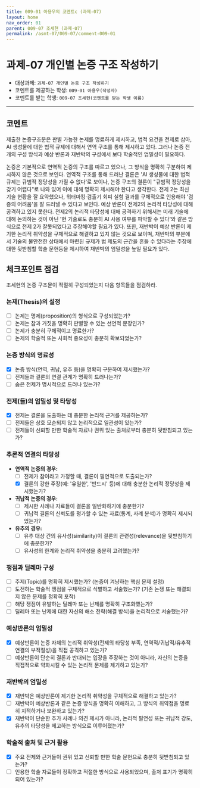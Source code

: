 ```yaml
---
title: 009-01 아용우의 코멘트c (과제-07) 
layout: home
nav_order: 01
parent: 009-07 조세현 (과제-07)
permalink: /asmt-07/009-07/comment-009-01
---
```


# 과제-07 개인별 논증 구조 작성하기

- 대상과제: `과제-07 개인별 논증 구조 작성하기`
- 코멘트를 제공하는 학생: `009-01 아용우(작성자)` 
- 코멘트를 받는 학생: `009-07 조세현(코멘트를 받는 학생 이름)` 

---

## 코멘트

제출한 논증구조문은 판별 가능한 논제를 명료하게 제시하고, 법적 요건을 전제로 삼아, AI 생성물에 대한 법적 규제에 대해서 연역 구조를 통해 제시하고 있다. 그러나 논증 전개의 구성 방식과 예상 반론과 재반박의 구성에서 보다 학술적인 엄밀성이 필요하다. 

논증은 기본적으로 연역적 논증의 구조를 따르고 있으나, 그 방식을 명확히 구분하여 제시하지 않은 것으로 보인다. 연역적 구조를 통해 드러난 결론은 'AI 생성물에 대한 법적 규제는 규범적 정당성을 가질 수 없다'로 보이나, 논증 구조의 결론이 "규범적 정당성을 갖기 어렵다"로 나와 있어 이에 대해 명확히 제시해야 한다고 생각한다. 전제 2는 최신 기술 현황을 잘 요약했으나, 워터마킹·검출기 회피 실험 결과를 구체적으로 인용해야 '검증의 어려움'을 잘 드러낼 수 있다고 보인다. 예상 반론이 전제2의 논리적 타당성에 대해 공격하고 있지 못한다. 전제2의 논리적 타당성에 대해 공격하기 위해서는 미래 기술에 대해 논의하는 것이 아닌 '현 기술로도 충분히 AI 사용 여부를 파악할 수 있다'와 같은 방식으로 전제 2가 잘못되었다고 주장해야할 필요가 있다. 또한, 재반박이 예상 반론이 제기한 논리적 취약성을 구체적으로 해결하고 있지 않는 것으로 보이며, 재반박의 부분에서 기술의 불안전한 상태에서 마련된 규제가 법 제도의 근간을 흔들 수 있다라는 주장에 대한 뒷받침할 학술 문헌등을 제시하여 재반박의 엄밀성을 높일 필요가 있다. 

## 체크포인트 점검

조세현의 논증 구조문이 적절히 구성되었는지 다음 항목들을 점검하라.

### **논제(Thesis)의 설정**
- [ ] 논제는 명제(proposition)의 형식으로 구성되었는가?
- [ ] 논제는 참과 거짓을 명확히 판별할 수 있는 선언적 문장인가?
- [ ] 논제가 충분히 구체적이고 명료한가?
- [ ] 논제의 학술적 또는 사회적 중요성이 충분히 확보되었는가?

### **논증 방식의 명료성**
- [x] 논증 방식(연역, 귀납, 유추 등)을 명확히 구분하여 제시했는가?
- [ ] 전제들과 결론의 연결 관계가 명확히 드러나는가?
- [ ] 숨은 전제가 명시적으로 드러나 있는가?

### **전제(들)의 엄밀성 및 타당성**
- [x] 전제는 결론을 도출하는 데 충분한 논리적 근거를 제공하는가?
- [ ] 전제들은 상호 모순되지 않고 논리적으로 일관성이 있는가?
- [ ] 전제들이 신뢰할 만한 학술적 자료나 권위 있는 출처로부터 충분히 뒷받침되고 있는가?

### **추론적 연결의 타당성**
- **연역적 논증의 경우:**
  - [ ] 전제가 참이라고 가정할 때, 결론이 필연적으로 도출되는가?
  - [x] 결론의 강한 주장(예: '유일한', '반드시' 등)에 대해 충분한 논리적 정당성을 제시했는가?

- **귀납적 논증의 경우:**
  - [ ] 제시한 사례나 자료들이 결론을 일반화하기에 충분한가?
  - [ ] 귀납적 결론의 신뢰도를 평가할 수 있는 자료(통계, 사례 분석)가 명확히 제시되었는가?

- **유추의 경우:**
  - [ ] 유추 대상 간의 유사성(similarity)이 결론의 관련성(relevance)을 뒷받침하기에 충분한가?
  - [ ] 유사성의 한계와 논리적 취약성을 충분히 고려했는가?

### **쟁점과 딜레마 구성**
- [ ] 주제(Topic)를 명확히 제시했는가? (논증이 겨냥하는 핵심 문제 설정)
- [ ] 도전하는 학술적 쟁점을 구체적으로 식별하고 서술했는가? (기존 논쟁 또는 해결되지 않은 문제를 정확히 포착)
- [ ] 해당 쟁점이 유발하는 딜레마 또는 난제를 명확히 구조화했는가?
- [ ] 딜레마 또는 난제에 대한 자신의 해소 전략(해결 방식)을 논리적으로 서술했는가?

### **예상반론의 엄밀성**
- [x] 예상반론이 논증 자체의 논리적 취약성(전제의 타당성 부족, 연역적/귀납적/유추적 연결의 부적절성)을 직접 공격하고 있는가?
- [ ] 예상반론이 단순히 결론과 반대되는 입장을 주장하는 것이 아니라, 자신의 논증을 직접적으로 약화시킬 수 있는 논리적 문제를 제기하고 있는가?

### **재반박의 엄밀성**
- [x] 재반박은 예상반론이 제기한 논리적 취약성을 구체적으로 해결하고 있는가?
- [ ] 재반박이 예상반론과 같은 논증 방식을 명확히 이해하고, 그 방식의 취약점을 명료히 지적하거나 보완하고 있는가?
- [x] 재반박이 단순한 추가 사례나 의견 제시가 아니라, 논리적 필연성 또는 귀납적 강도, 유추의 타당성을 제고하는 방식으로 이루어졌는가?

### **학술적 출처 및 근거 활용**
- [x] 주요 전제와 근거들이 권위 있고 신뢰할 만한 학술 문헌으로 충분히 뒷받침되고 있는가?
- [ ] 인용한 학술 자료들이 정확하고 적절한 방식으로 사용되었으며, 출처 표기가 명확히 되어 있는가?
